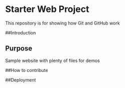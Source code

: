 # Starter Web Project

This repository is for showing how Git and GitHub work

##Introduction

## Purpose

Sample website with plenty of files for demos

##How to contribute

##Deployment